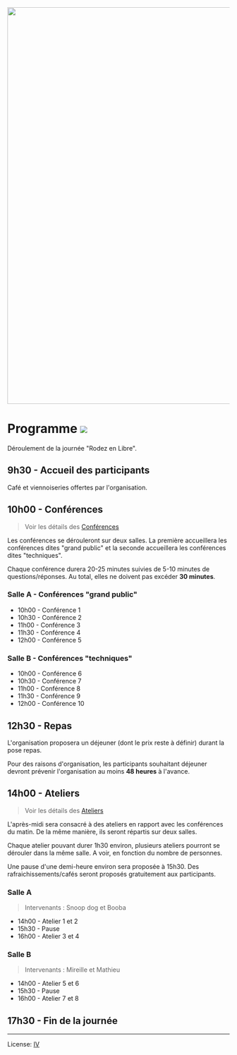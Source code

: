 <img src="https://github.com/aru2l/rodez-libre-2017/blob/master/assets/img/rodez.png" width="900" />


# Programme <img src="https://img.shields.io/badge/statut-%20in%20progress-brightgreen.svg"/>

Déroulement de la journée "Rodez en Libre".


## 9h30 - Accueil des participants

Café et viennoiseries offertes par l'organisation.


## 10h00 - Conférences 

> Voir les détails des [Conférences](https://github.com/aru2l/rodez-libre-2017/blob/master/%5Brfc%5D%20Conférences.md)

Les conférences se dérouleront sur deux salles. La première accueillera les conférences dites "grand public" et la seconde accueillera les conférences dites "techniques".

Chaque conférence durera 20-25 minutes suivies de 5-10 minutes de questions/réponses. Au total, elles ne doivent pas excéder **30 minutes**.


### Salle A - Conférences "grand public"

* 10h00 - Conférence 1
* 10h30 - Conférence 2
* 11h00 - Conférence 3
* 11h30 - Conférence 4
* 12h00 - Conférence 5


### Salle B - Conférences "techniques"

* 10h00 - Conférence 6
* 10h30 - Conférence 7
* 11h00 - Conférence 8
* 11h30 - Conférence 9
* 12h00 - Conférence 10


## 12h30 - Repas

L'organisation proposera un déjeuner (dont le prix reste à définir) durant la pose repas.

Pour des raisons d'organisation, les participants souhaitant déjeuner devront prévenir l'organisation au moins **48 heures** à l'avance.


## 14h00 - Ateliers

> Voir les détails des [Ateliers](https://github.com/aru2l/rodez-libre-2017/blob/master/%5Brfc%5D%20Ateliers.md)

L'après-midi sera consacré à des ateliers en rapport avec les conférences du matin. De la même manière, ils seront répartis sur deux salles.

Chaque atelier pouvant durer 1h30 environ, plusieurs ateliers pourront se dérouler dans la même salle. A voir, en fonction du nombre de personnes.

Une pause d'une demi-heure environ sera proposée à 15h30. Des rafraichissements/cafés seront proposés gratuitement aux participants.


### Salle A

> Intervenants : Snoop dog et Booba

* 14h00 - Atelier 1 et 2
* 15h30 - Pause
* 16h00 - Atelier 3 et 4

### Salle B

> Intervenants : Mireille et Mathieu

* 14h00 - Atelier 5 et 6
* 15h30 - Pause
* 16h00 - Atelier 7 et 8


## 17h30 - Fin de la journée


***
License: [IV](https://fr.wikipedia.org/wiki/Licence_IV_(licence))